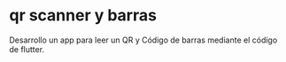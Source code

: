 # qr scanner y barras
Desarrollo un app para  leer un QR y Código de barras mediante el código de flutter.

